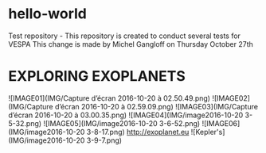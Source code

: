 # hello-world
Test repository - This repository is created to conduct several tests for VESPA
This change is made by Michel Gangloff on Thursday October 27th
# EXPLORING EXOPLANETS
![IMAGE01](IMG/Capture d’écran 2016-10-20 à 02.50.49.png)
![IMAGE02](IMG/Capture d’écran 2016-10-20 à 02.59.09.png)
![IMAGE03](IMG/Capture d’écran 2016-10-20 à 03.00.35.png)
![IMAGE04](IMG/image2016-10-20 3-5-32.png)
![IMAGE05](IMG/image2016-10-20 3-6-52.png)
![IMAGE06](IMG/image2016-10-20 3-8-17.png)
http://exoplanet.eu
![Kepler's](IMG/image2016-10-20 3-9-7.png)


